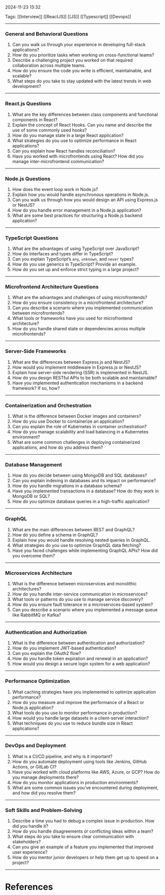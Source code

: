 2024-11-23 13:32

Tags: [[Interview]] [[ReactJS]] [[JS]] [[Typescript]] [[Devops]]

---

### **General and Behavioral Questions**

1. Can you walk us through your experience in developing full-stack applications?
2. How do you prioritize tasks when working on cross-functional teams?
3. Describe a challenging project you worked on that required collaboration across multiple teams.
4. How do you ensure the code you write is efficient, maintainable, and scalable?
5. What steps do you take to stay updated with the latest trends in web development?

---

### **React.js Questions**

1. What are the key differences between class components and functional components in React?
2. Explain the concept of React Hooks. Can you name and describe the use of some commonly used hooks?
3. How do you manage state in a large React application?
4. What strategies do you use to optimize performance in React applications?
5. Can you explain how React handles reconciliation?
6. Have you worked with microfrontends using React? How did you manage inter-microfrontend communication?

---

### **Node.js Questions**

1. How does the event loop work in Node.js?
2. Explain how you would handle asynchronous operations in Node.js.
3. Can you walk us through how you would design an API using Express.js or NestJS?
4. How do you handle error management in a Node.js application?
5. What are some best practices for structuring a Node.js backend application?

---

### **TypeScript Questions**

1. What are the advantages of using TypeScript over JavaScript?
2. How do interfaces and types differ in TypeScript?
3. Can you explain TypeScript’s `any`, `unknown`, and `never` types?
4. How do you use generics in TypeScript? Provide an example.
5. How do you set up and enforce strict typing in a large project?

---

### **Microfrontend Architecture Questions**

1. What are the advantages and challenges of using microfrontends?
2. How do you ensure consistency in a microfrontend architecture?
3. Can you describe a scenario where you implemented communication between microfrontends?
4. What tools or frameworks have you used for microfrontend architecture?
5. How do you handle shared state or dependencies across multiple microfrontends?

---

### **Server-Side Frameworks**

1. What are the differences between Express.js and NestJS?
2. How would you implement middleware in Express.js or NestJS?
3. Explain how server-side rendering (SSR) is implemented in NestJS.
4. How do you design RESTful APIs to be both scalable and maintainable?
5. Have you implemented authentication mechanisms in a backend framework? If so, how?

---

### **Containerization and Orchestration**

1. What is the difference between Docker images and containers?
2. How do you use Docker to containerize an application?
3. Can you explain the role of Kubernetes in container orchestration?
4. How do you manage scalability and load balancing in a Kubernetes environment?
5. What are some common challenges in deploying containerized applications, and how do you address them?

---

### **Database Management**

1. How do you decide between using MongoDB and SQL databases?
2. Can you explain indexing in databases and its impact on performance?
3. How do you handle migrations in a database schema?
4. Have you implemented transactions in a database? How do they work in MongoDB or SQL?
5. How do you optimize database queries in a high-traffic application?

---

### **GraphQL**

1. What are the main differences between REST and GraphQL?
2. How do you define a schema in GraphQL?
3. Explain how you would handle resolving nested queries in GraphQL.
4. What strategies do you use to optimize GraphQL data fetching?
5. Have you faced challenges while implementing GraphQL APIs? How did you overcome them?

---

### **Microservices Architecture**

1. What is the difference between microservices and monolithic architectures?
2. How do you handle inter-service communication in microservices?
3. What tools or patterns do you use to manage service discovery?
4. How do you ensure fault tolerance in a microservices-based system?
5. Can you describe a scenario where you implemented a message queue like RabbitMQ or Kafka?

---

### **Authentication and Authorization**

1. What is the difference between authentication and authorization?
2. How do you implement JWT-based authentication?
3. Can you explain the OAuth2 flow?
4. How do you handle token expiration and renewal in an application?
5. How would you design a secure login system for a web application?

---

### **Performance Optimization**

1. What caching strategies have you implemented to optimize application performance?
2. How do you measure and improve the performance of a React or Node.js application?
3. What tools do you use to monitor performance in production?
4. How would you handle large datasets in a client-server interaction?
5. What techniques do you use to reduce bundle size in React applications?

---

### **DevOps and Deployment**

1. What is a CI/CD pipeline, and why is it important?
2. How do you automate deployment using tools like Jenkins, GitHub Actions, or GitLab CI?
3. Have you worked with cloud platforms like AWS, Azure, or GCP? How do you manage deployments there?
4. How do you monitor applications in production environments?
5. What are some common issues you’ve encountered during deployment, and how did you resolve them?

---

### **Soft Skills and Problem-Solving**

1. Describe a time you had to debug a complex issue in production. How did you handle it?
2. How do you handle disagreements or conflicting ideas within a team?
3. What steps do you take to ensure clear communication with stakeholders?
4. Can you give an example of a feature you implemented that improved user experience?
5. How do you mentor junior developers or help them get up to speed on a project?

---
# References